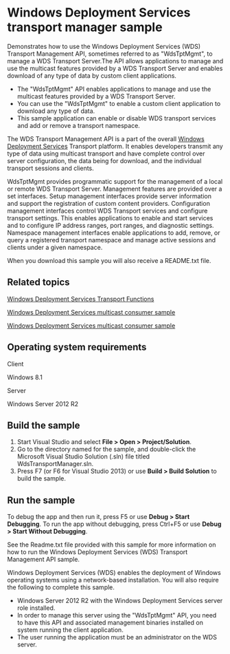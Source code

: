 Windows Deployment Services transport manager sample
====================================================

Demonstrates how to use the Windows Deployment Services (WDS) Transport Management API, sometimes referred to as "WdsTptMgmt", to manage a WDS Transport Server.The API allows applications to manage and use the multicast features provided by a WDS Transport Server and enables download of any type of data by custom client applications.

-   The "WdsTptMgmt" API enables applications to manage and use the multicast features provided by a WDS Transport Server.
-   You can use the "WdsTptMgmt" to enable a custom client application to download any type of data.
-   This sample application can enable or disable WDS transport services and add or remove a transport namespace.

The WDS Transport Management API is a part of the overall [Windows Deployment Services](http://msdn.microsoft.com/en-us/library/windows/desktop/dd379586) Transport platform. It enables developers transmit any type of data using multicast transport and have complete control over server configuration, the data being for download, and the individual transport sessions and clients.

WdsTptMgmt provides programmatic support for the management of a local or remote WDS Transport Server. Management features are provided over a set interfaces. Setup management interfaces provide server information and support the registration of custom content providers. Configuration management interfaces control WDS Transport services and configure transport settings. This enables applications to enable and start services and to configure IP address ranges, port ranges, and diagnostic settings. Namespace management interfaces enable applications to add, remove, or query a registered transport namespace and manage active sessions and clients under a given namespace.

When you download this sample you will also receive a README.txt file.

Related topics
--------------

[Windows Deployment Services Transport Functions](http://msdn.microsoft.com/en-us/library/windows/desktop/bb394781)

[Windows Deployment Services multicast consumer sample](http://go.microsoft.com/fwlink/p/?linkid=254940)

[Windows Deployment Services multicast consumer sample](http://go.microsoft.com/fwlink/p/?linkid=254940)

Operating system requirements
-----------------------------

Client

Windows 8.1

Server

Windows Server 2012 R2

Build the sample
----------------

1.  Start Visual Studio and select **File \> Open \> Project/Solution**.
2.  Go to the directory named for the sample, and double-click the Microsoft Visual Studio Solution (.sln) file titled WdsTransportManager.sln.
3.  Press F7 (or F6 for Visual Studio 2013) or use **Build \> Build Solution** to build the sample.

Run the sample
--------------

To debug the app and then run it, press F5 or use **Debug \> Start Debugging**. To run the app without debugging, press Ctrl+F5 or use **Debug \> Start Without Debugging**.

See the Readme.txt file provided with this sample for more information on how to run the Windows Deployment Services (WDS) Transport Management API sample.

Windows Deployment Services (WDS) enables the deployment of Windows operating systems using a network-based installation. You will also require the following to complete this sample.

-   Windows Server 2012 R2 with the Windows Deployment Services server role installed.
-   In order to manage this server using the "WdsTptMgmt" API, you need to have this API and associated management binaries installed on system running the client application.
-   The user running the application must be an administrator on the WDS server.

